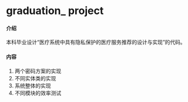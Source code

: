 # graduation_ project

#### 介绍
本科毕业设计“医疗系统中具有隐私保护的医疗服务推荐的设计与实现”的代码。

#### 内容
1. 两个密码方案的实现
2. 不同实体类的实现
3. 系统整体的实现
4. 不同模块的效率测试
